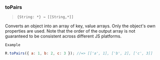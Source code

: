 ### toPairs

> `{String: *} → [[String,*]]`

Converts an object into an array of key, value arrays. Only the object's own properties are used. Note that the order of the output array is not guaranteed to be consistent across different JS platforms.

`Example`

```js
R.toPairs({ a: 1, b: 2, c: 3 }); //=> [['a', 1], ['b', 2], ['c', 3]]
```
